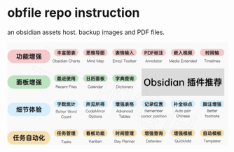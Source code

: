# obfile repo instruction
an obsidian assets host.
backup images and PDF files.

![](./obsidian插件推荐.jpg)